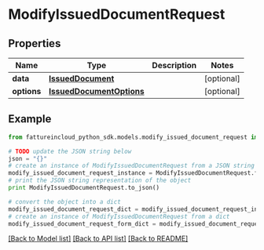 # ModifyIssuedDocumentRequest



## Properties

Name | Type | Description | Notes
------------ | ------------- | ------------- | -------------
**data** | [**IssuedDocument**](IssuedDocument.md) |  | [optional] 
**options** | [**IssuedDocumentOptions**](IssuedDocumentOptions.md) |  | [optional] 

## Example

```python
from fattureincloud_python_sdk.models.modify_issued_document_request import ModifyIssuedDocumentRequest

# TODO update the JSON string below
json = "{}"
# create an instance of ModifyIssuedDocumentRequest from a JSON string
modify_issued_document_request_instance = ModifyIssuedDocumentRequest.from_json(json)
# print the JSON string representation of the object
print ModifyIssuedDocumentRequest.to_json()

# convert the object into a dict
modify_issued_document_request_dict = modify_issued_document_request_instance.to_dict()
# create an instance of ModifyIssuedDocumentRequest from a dict
modify_issued_document_request_form_dict = modify_issued_document_request.from_dict(modify_issued_document_request_dict)
```
[[Back to Model list]](../README.md#documentation-for-models) [[Back to API list]](../README.md#documentation-for-api-endpoints) [[Back to README]](../README.md)


